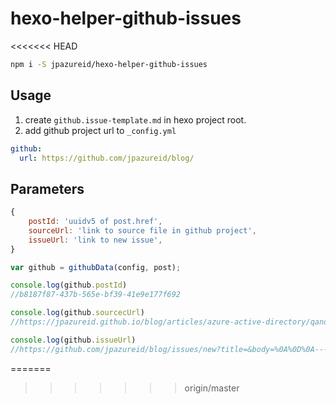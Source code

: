 # hexo-helper-github-issues
<<<<<<< HEAD

```sh
npm i -S jpazureid/hexo-helper-github-issues
```

## Usage

1. create `github.issue-template.md` in hexo project root.
2. add github project url to `_config.yml`

```yaml
github:
  url: https://github.com/jpazureid/blog/
```

## Parameters

```js
{
    postId: 'uuidv5 of post.href',
    sourceUrl: 'link to source file in github project',
    issueUrl: 'link to new issue',
}

var github = githubData(config, post);

console.log(github.postId)
//b8187f87-437b-565e-bf39-41e9e177f692

console.log(github.sourcecUrl)
//https://jpazureid.github.io/blog/articles/azure-active-directory/qanda-conditional-access/

console.log(github.issueUrl)
//https://github.com/jpazureid/blog/issues/new?title=&body=%0A%0D%0A---%0D%0A%0D%0A%23%23%23%23+Document+Details%0D%0A%0D%0A%E2%9A%A0+*Do+not+edit+this+section.+It+is+required+for+docs.microsoft.com+%E2%9E%9F+GitHub+issue+linking.*%0D%0A%0D%0A*+ID%3A+b8187f87-437b-565e-bf39-41e9e177f692%0D%0A*+%E5%AF%BE%E8%B1%A1%E8%A8%98%E4%BA%8B%3A+%5BAzure+AD+%E3%81%AE%E6%9D%A1%E4%BB%B6%E4%BB%98%E3%81%8D%E3%82%A2%E3%82%AF%E3%82%BB%E3%82%B9%E3%81%AB%E9%96%A2%E3%81%99%E3%82%8B+Q%26A%5D%28https%3A%2F%2Fjpazureid.github.io%2Fblog%2Farticles%2Fazure-active-directory%2Fqanda-conditional-access%2F%29%0D%0A*+Content+Source%3A+%5Barticles%2Fazure-active-directory%2Fqanda-conditional-access.md%5D%28articles%2Fazure-active-directory%2Fqanda-conditional-access.md%29%0D%0A*+Author%3A+
```
=======
>>>>>>> origin/master
